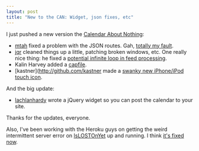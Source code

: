 ```yaml
--- 
layout: post
title: "New to the CAN: Widget, json fixes, etc"
---
```

I just pushed a new version the [Calendar About Nothing](http://calendaraboutnothing.com):

* [mtah](http://github.com/mtah) fixed a problem with the JSON routes.  Gah, [totally my fault](http://www.sinatrarb.com/testing.html).
* [jqr](http://github.com/jqr) cleaned things up a little, patching broken windows, etc.  One really nice thing: he fixed a [potential infinite loop in feed processing](http://github.com/entp/seinfeld/commit/685f80388cd5953595135e9e7fef862233f17292).
* Kalin Harvey added a [capfile](http://www.capify.org/).
* [kastner](http://github.com/kastner made a [swanky new iPhone/iPod touch icon](http://calendaraboutnothing.com/apple-touch-icon.png).

And the big update:

* [lachlanhardy](http://github.com/lachlanhardy) wrote a jQuery widget so you can post the calendar to your site. 

Thanks for the updates, everyone.

Also, I've been working with the Heroku guys on getting the weird intermittent server error on [IsLOSTOnYet](http://islostonyet.com/) up and running.  I think [it's fixed now](http://github.com/technoweenie/islostonyet.com/commit/2c01ff6d3f73c8d63e664808c05bef0861a2bf0a).
